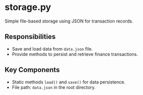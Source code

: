 # storage.py
Simple file-based storage using JSON for transaction records.

## Responsibilities
- Save and load data from `data.json` file.
- Provide methods to persist and retrieve finance transactions.

## Key Components
- Static methods `load()` and `save()` for data persistence.
- File path: `data.json` in the root directory.
